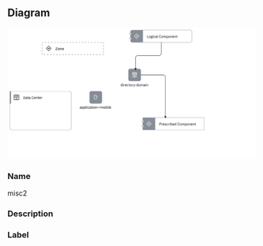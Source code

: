 
## Diagram

![misc2](../img/miscdiagram_3CyU19Xxx1L.png)

### Name


misc2


### Description




### Label




